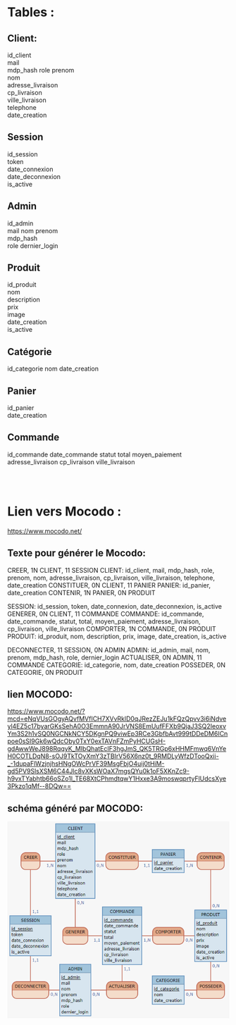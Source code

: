 # Tables :

## Client:
id_client  
mail  
mdp_hash 
role 
prenom  
nom  
adresse_livraison  
cp_livraison  
ville_livraison  
telephone  
date_creation  

## Session
id_session  
token  
date_connexion  
date_deconnexion  
is_active  

## Admin 
id_admin  
mail
nom
prenom  
mdp_hash  
role
dernier_login

## Produit
id_produit  
nom   
description  
prix  
image  
date_creation  
is_active  

## Catégorie
id_categorie
nom
date_creation

## Panier
id_panier  
date_creation

## Commande
id_commande
date_commande
statut
total
moyen_paiement
adresse_livraison
cp_livraison 
ville_livraison

<br>
<br>

# Lien vers Mocodo : 
https://www.mocodo.net/


## Texte pour générer le Mocodo: 
CREER, 1N CLIENT, 11 SESSION
CLIENT: id_client, mail, mdp_hash, role, prenom, nom, adresse_livraison, cp_livraison, ville_livraison, telephone, date_creation
CONSTITUER, 0N CLIENT, 11 PANIER
PANIER: id_panier, date_creation
CONTENIR, 1N PANIER, 0N PRODUIT

SESSION: id_session, token, date_connexion, date_deconnexion, is_active
GENERER, 0N CLIENT, 11 COMMANDE
COMMANDE: id_commande, date_commande, statut, total, moyen_paiement, adresse_livraison, cp_livraison, ville_livraison
COMPORTER, 1N COMMANDE, 0N PRODUIT
PRODUIT: id_produit, nom, description, prix, image, date_creation, is_active

DECONNECTER, 11 SESSION, 0N ADMIN
ADMIN: id_admin, mail, nom, prenom, mdp_hash, role, dernier_login
ACTUALISER, 0N ADMIN, 11 COMMANDE
CATEGORIE: id_categorie, nom, date_creation
POSSEDER, 0N CATEGORIE,  0N PRODUIT

## lien MOCODO: 

https://www.mocodo.net/?mcd=eNqVUsGOgyAQvfMVfICH7XVvRklD0qJRezZEJu1kFQzQpvv3i6iNdveyl4EZ5c17byarGKsSehA0O3EmmnA90JrVNS8EmUufFFXb9QjaJ3SQ2IeoxvYm3S2h1vSQ0NGCNkNCY5DKgnPQ9viwEp3RCe3GbfbAvt999tDDeDM6ICnpoe0sSI9Gk6wQdcOby0TxY0exTAVnFZmPyHCUGsH-gdAwwWeJ898RqqyK_MIbQhatEcIF3hgJmS_QK5TRGp6xHHMFmwq6VnYeH0COTLDqN8-sOJ9TkTOyXmY3zTBIrV56X6nz0t_9RMDLyWfzDTooQxii-_-1dupaFlWzjnjhsHNgOWcPrVF39MsgFbjO4uij0tHiM-gd5PV9SlsXSM6C44Jlc8vXKsWOaX7mgsQYu0k1oF5XKnZc9-h9vxTYabhtb66oSZo1l_TE68XtCPhmdtqwY1Hxxe3A9moswqprtyFlUdcsXye3Pkzo1qMf--8DQw==



## schéma généré par MOCODO: 

![alt text](imageMocodo.png)